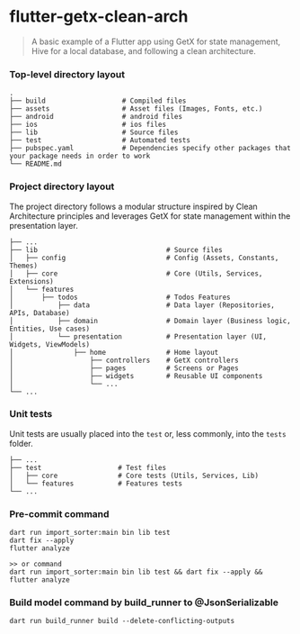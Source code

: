 flutter-getx-clean-arch
============================
> A basic example of a Flutter app using GetX for state management, Hive for a local database, and following a clean architecture.

### Top-level directory layout

    .
    ├── build                   # Compiled files
    ├── assets                  # Asset files (Images, Fonts, etc.)
    ├── android                 # android files
    ├── ios                     # ios files
    ├── lib                     # Source files
    ├── test                    # Automated tests
    ├── pubspec.yaml            # Dependencies specify other packages that your package needs in order to work
    └── README.md

### Project directory layout

The project directory follows a modular structure inspired by Clean Architecture principles and leverages GetX for state management within the presentation layer.

    ├── ...
    ├── lib                                # Source files
    │   ├── config                         # Config (Assets, Constants, Themes)
    │   ├── core                           # Core (Utils, Services, Extensions)
    │   └── features                       
    │       ├── todos                      # Todos Features
    │           ├── data                   # Data layer (Repositories, APIs, Database)
    │           ├── domain                 # Domain layer (Business logic, Entities, Use cases)
    │           └── presentation           # Presentation layer (UI, Widgets, ViewModels)
    │               ├── home               # Home layout
    │                   ├── controllers    # GetX controllers
    │                   ├── pages          # Screens or Pages
    │                   ├── widgets        # Reusable UI components
    │                   └── ...
    └── ...
    
### Unit tests

Unit tests are usually placed into the `test` or, less commonly, into the `tests` folder.

    ├── ...
    ├── test                   # Test files
    │   ├── core               # Core tests (Utils, Services, Lib)
    │   └── features           # Features tests
    └── ...
    
### Pre-commit command
```
dart run import_sorter:main bin lib test
dart fix --apply
flutter analyze

>> or command
dart run import_sorter:main bin lib test && dart fix --apply && flutter analyze
```
### Build model command by build_runner to @JsonSerializable
```
dart run build_runner build --delete-conflicting-outputs
```
